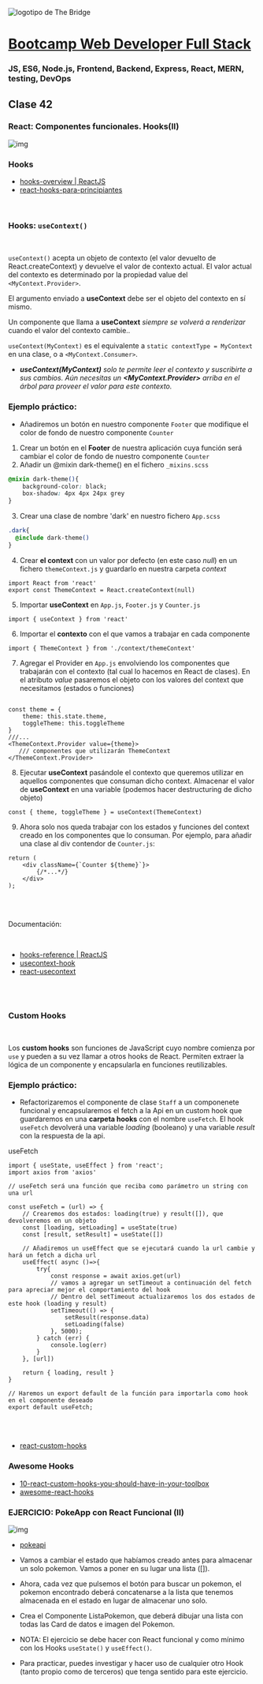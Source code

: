 ![logotipo de The Bridge](https://user-images.githubusercontent.com/27650532/77754601-e8365180-702b-11ea-8bed-5bc14a43f869.png  "logotipo de The Bridge")
# [Bootcamp Web Developer Full Stack](https://www.thebridge.tech/bootcamps/bootcamp-fullstack-developer/)
### JS, ES6, Node.js, Frontend, Backend, Express, React, MERN, testing, DevOps


## Clase 42

### React: Componentes funcionales. Hooks(II)
![img](../../assets/react/clase40/hooksmeme.jpg)

### Hooks 
- [hooks-overview | ReactJS](https://es.reactjs.org/docs/hooks-overview.html)
- [react-hooks-para-principiantes](https://medium.com/@mariasolahornedo/react-hooks-para-principiantes-dfb659cc7209)

<br>

### **Hooks: `useContext()`**

<br>

`useContext()` acepta un objeto de contexto (el valor devuelto de React.createContext) y devuelve el valor de contexto actual. El valor actual del contexto es determinado por la propiedad value del `<MyContext.Provider>`.

El argumento enviado a **useContext** debe ser el objeto del contexto en sí mismo.

Un componente que llama a **useContext** *siempre se volverá a renderizar* cuando el valor del contexto cambie..

`useContext(MyContext)` es el equivalente a `static contextType = MyContext` en una clase, o a `<MyContext.Consumer>`.

- ***useContext(MyContext)** solo te permite leer el contexto y suscribirte a sus cambios. Aún necesitas un **<MyContext.Provider>** arriba en el árbol para proveer el valor para este contexto.*

### Ejemplo práctico: 

- Añadiremos un botón en nuestro componente `Footer` que modifique el color de fondo de nuestro componente `Counter`

1. Crear un botón en el **Footer** de nuestra aplicación cuya función será cambiar el color de fondo de nuestro componente `Counter`
2. Añadir un @mixin dark-theme() en el fichero `_mixins.scss` 
```CSS
@mixin dark-theme(){
    background-color: black;
    box-shadow: 4px 4px 24px grey
}
```
3. Crear una clase de nombre 'dark' en nuestro fichero `App.scss`
```CSS
.dark{
  @include dark-theme()
}
```

4. Crear **el context** con un valor por defecto (en este caso *null*) en un fichero `themeContext.js` y guardarlo en nuestra carpeta *context*

```JS
import React from 'react'
export const ThemeContext = React.createContext(null)
```

5. Importar **useContext** en `App.js`, `Footer.js` y `Counter.js`
```JS
import { useContext } from 'react'
```

6. Importar el **contexto** con el que vamos a trabajar en cada componente
```JS
import { ThemeContext } from './context/themeContext'
```

7. Agregar el Provider en `App.js` envolviendo los componentes que trabajarán con el contexto (tal cual lo hacemos en React de clases). En el atributo *value* pasaremos el objeto con los valores del context que necesitamos (estados o funciones)
```JS

const theme = {
    theme: this.state.theme,
    toggleTheme: this.toggleTheme
}
///...
<ThemeContext.Provider value={theme}> 
   /// componentes que utilizarán ThemeContext
</ThemeContext.Provider>
```

8. Ejecutar **useContext** pasándole el contexto que queremos utilizar en aquellos componentes que consuman dicho context. 
Almacenar el valor de **useContext** en una variable (podemos hacer destructuring de dicho objeto)
```JS
const { theme, toggleTheme } = useContext(ThemeContext)
```

9. Ahora solo nos queda trabajar con los estados y funciones del context creado en los componentes que lo consuman. Por ejemplo, para añadir una clase al div contendor de `Counter.js`:

```JS
return (
    <div className={`Counter ${theme}`}>
        {/*...*/}
    </div>
);
```

<br>
<br>

Documentación:

<br>

- [hooks-reference | ReactJS](https://es.reactjs.org/docs/hooks-reference.html)
- [usecontext-hook](https://daveceddia.com/usecontext-hook/)
- [react-usecontext](https://www.digitalocean.com/community/tutorials/react-usecontext)

<br>
<br>

### **Custom Hooks**

<br>

Los **custom hooks** son funciones de JavaScript cuyo nombre comienza por `use` y pueden a su vez llamar a otros hooks de React.
Permiten extraer la lógica de un componente y encapsularla en funciones reutilizables.

### Ejemplo práctico: 

- Refactorizaremos el componente de clase `Staff` a un componenete funcional y encapsularemos el fetch a la Api en un custom hook que guardaremos en una **carpeta hooks** con el nombre `useFetch`.
El hook `useFetch` devolverá una variable *loading* (booleano) y una variable *result* con la respuesta de la api. 


useFetch
```JS
import { useState, useEffect } from 'react';
import axios from 'axios'

// useFetch será una función que reciba como parámetro un string con una url

const useFetch = (url) => {
    // Crearemos dos estados: loading(true) y result([]), que devolveremos en un objeto
    const [loading, setLoading] = useState(true)
    const [result, setResult] = useState([])

    // Añadiremos un useEffect que se ejecutará cuando la url cambie y hará un fetch a dicha url
    useEffect( async ()=>{
        try{
            const response = await axios.get(url)
            // vamos a agregar un setTimeout a continuación del fetch para apreciar mejor el comportamiento del hook
            // Dentro del setTimeout actualizaremos los dos estados de este hook (loading y result)
            setTimeout(() => {
                setResult(response.data)
                setLoading(false)
            }, 5000);
        } catch (err) {
            console.log(err)
        }      
    }, [url])
    
    return { loading, result }
}

// Haremos un export default de la función para importarla como hook en el componente deseado
export default useFetch;
```

<br>
<br>

- [react-custom-hooks](https://reactgo.com/react-custom-hooks/)

### Awesome Hooks
- [10-react-custom-hooks-you-should-have-in-your-toolbox](
https://blog.bitsrc.io/10-react-custom-hooks-you-should-have-in-your-toolbox-aa27d3f5564d)
- [awesome-react-hooks](https://github.com/rehooks/awesome-react-hooks)

### EJERCICIO: PokeApp con React Funcional (II)

![img](../../assets/react/clase39/Pokemon.jpg)

- [pokeapi](https://pokeapi.co/)

- Vamos a cambiar el estado que habíamos creado antes para almacenar un solo pokemon. Vamos a poner en su lugar una lista ([]).
- Ahora, cada vez que pulsemos el botón para buscar un pokemon, el pokemon encontrado deberá concatenarse a la lista que tenemos almacenada en el estado en lugar de almacenar uno solo.
- Crea el Componente ListaPokemon, que deberá dibujar una lista con todas las Card de datos e imagen del Pokemon.
- NOTA: El ejercicio se debe hacer con React funcional y como mínimo con los Hooks `useState()` y `useEffect()`.
- Para practicar, puedes investigar y hacer uso de cualquier otro Hook (tanto propio como de terceros) que tenga sentido para este ejercicio.



